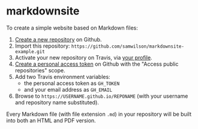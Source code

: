 markdownsite
===========

To create a simple website based on Markdown files:

1. [Create a new repository](https://github.com/new) on Github.
2. Import this repository:
   `https://github.com/samwilson/markdownsite-example.git`
3. Activate your new repository on Travis,
   via [your profile](https://travis-ci.org/profile/).
4. [Create a personal access token](https://github.com/settings/tokens) on Github
   with the "Access public repositories" scope.
5. Add two Travis environment variables:
   - the personal access token as `GH_TOKEN`
   - and your email address as `GH_EMAIL`
7. Browse to `https://USERNAME.github.io/REPONAME` (with your username and repository name substituted).

Every Markdown file (with file extension `.md`) in your repository
will be built into both an HTML and PDF version.
